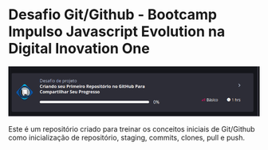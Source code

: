 # Desafio Git/Github - Bootcamp Impulso Javascript Evolution na Digital Inovation One


![Desafio Git/Github](https://github.com/10diieggos/dio-impulsoJavascript-desafioProjeto-Github/blob/main/desafio.png?raw=true)

Este é um repositório criado para treinar os conceitos iniciais de Git/Github como inicialização de repositório, staging, commits, clones, pull e push.
